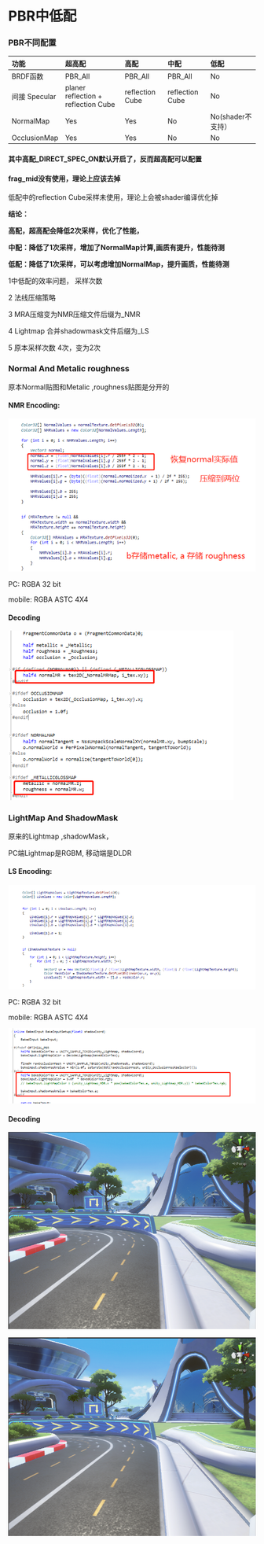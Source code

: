 # PBR中低配





### PBR不同配置

| 功能 | 超高配 | 高配 | 中配 | 低配 |
| :--- | :--- | :--- | :--- | :--- |
| BRDF函数 | PBR\_All | PBR\_All | PBR\_All | No |
| 间接 Specular | planer reflection + reflection Cube | reflection Cube | reflection Cube | No |
| NormalMap | Yes | Yes | No | No\(shader不支持） |
| OcclusionMap | Yes | Yes | No | No |

#### 其中高配\_DIRECT\_SPEC\_ON默认开启了，反而超高配可以配置

#### frag\_mid没有使用，理论上应该去掉

低配中的reflection Cube采样未使用，理论上会被shader编译优化掉

**结论：**

**高配，超高配会降低2次采样，优化了性能，** 

**中配：降低了1次采样，增加了NormalMap计算,画质有提升，性能待测**

**低配：降低了1次采样，可以考虑增加NormalMap，提升画质，性能待测**

1中低配的效率问题， 采样次数

2 法线压缩策略

3 MRA压缩变为NMR压缩文件后缀为\_NMR

4 Lightmap 合并shadowmask文件后缀为\_LS

5 原本采样次数 4次，变为2次

### Normal And Metalic roughness 

原本Normal贴图和Metalic ,roughness贴图是分开的

#### NMR Encoding:

![](../../../.gitbook/assets/image%20%28133%29.png)

PC: RGBA 32 bit 

mobile: RGBA ASTC 4X4

#### Decoding

![](../../../.gitbook/assets/image%20%28131%29.png)

### LightMap And ShadowMask

原来的Lightmap ,shadowMask，

PC端Lightmap是RGBM, 移动端是DLDR

#### LS Encoding:

![](../../../.gitbook/assets/image%20%28137%29.png)

PC: RGBA 32 bit 

mobile: RGBA ASTC 4X4

![](../../../.gitbook/assets/image%20%28134%29.png)

#### Decoding

![&#x5408;&#x5E76;&#x8D34;&#x56FE;&#x524D;](../../../.gitbook/assets/image%20%28136%29.png)

![&#x5408;&#x5E76;&#x8D34;&#x56FE;&#x540E;](../../../.gitbook/assets/image%20%28132%29.png)



